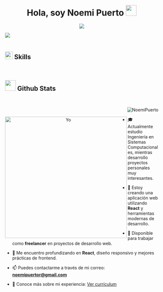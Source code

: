 <h1 align="center" color=228B22><b>Hola, soy Noemi Puerto </b>
<img src="https://media.giphy.com/media/hvRJCLFzcasrR4ia7z/giphy.gif" width="35"></h1>
<!--  -->
<p align="center">
  <a href="https://github.com/DenverCoder1/readme-typing-svg"><img src="https://readme-typing-svg.herokuapp.com?font=Time+New+Roman&color=228B22&size=25&center=true&vCenter=true&width=600&height=100&lines=bienvenid@+a+mi+perfil+❤️;Desarrolladora+Frontend+autodidacta;Self-taught+Front-End+Developer,;Ingeniera+en+Sistemas+Computacionales,;Aprendiz+activa+y+curiosa,;Active+Learner/Researcher,;Amante+de+aprender+cosas+nuevas+<3,;Love+to+learn+new+stuffs..<3"></a>
</p>

<img src="https://user-images.githubusercontent.com/73097560/115834477-dbab4500-a447-11eb-908a-139a6edaec5c.gif"><br><br>

## <img src="https://media2.giphy.com/media/QssGEmpkyEOhBCb7e1/giphy.gif?cid=ecf05e47a0n3gi1bfqntqmob8g9aid1oyj2wr3ds3mg700bl&rid=giphy.gif" width ="25"><b> Skills</b>
<br>

## <img src="https://media.giphy.com/media/iY8CRBdQXODJSCERIr/giphy.gif" width="35"><b> Github Stats </b>
<br>

<p align="right"> <img src="https://komarev.com/ghpvc/?username=NoemiPuerto&label=Profile%20views&color=0e75b6&style=flat" alt="NoemiPuerto" /> </p>

<a target="_blank" align="center">
  <img align="left" top="600" height="400" width="400" alt="Yo" src="https://i.postimg.cc/q7Px9tv8/descarga.png">
</a>

- 🎓 Actualmente estudio Ingeniería en Sistemas Computacionales, mientras desarrollo proyectos personales muy interesantes.

- 🚀 Estoy creando una aplicación web utilizando **React** y herramientas modernas de desarrollo.

- 💼 Disponible para trabajar como **freelancer** en proyectos de desarrollo web.

- 🌱 Me encuentro profundizando en **React**, diseño responsivo y mejores prácticas de frontend.

- 📫 Puedes contactarme a través de mi correo: **noemipuertor@gmail.com**

- 📄 Conoce más sobre mi experiencia: <a href="URL_DE_TU_CV" target="_blank">Ver currículum</a>
<br/>
